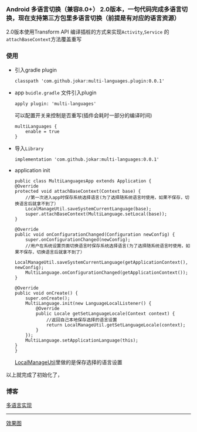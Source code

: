 ### Android 多语言切换（兼容8.0+） 2.0版本，一句代码完成多语言切换，现在支持第三方包里多语言切换（前提是有对应的语言资源）

2.0版本使用Transform API 编译插桩的方式来实现```Activity```,```Service``` 的```attachBaseContext```方法覆盖重写
### 使用
- 引入gradle plugin
    ```
    classpath 'com.github.jokar:multi-languages.plugin:0.0.1'
    ```
- app ```buidle.gradle``` 文件引入plugin
    ```
    apply plugin: 'multi-languages'
    ```
    可以配置开关来控制是否重写(插件会耗时一部分的编译时间)
    ```
    multiLanguages {
        enable = true
    }
    ```
- 导入```Library```
    ```
    implementation 'com.github.jokar:multi-languages:0.0.1'
    ```

- application init
    ```
   public class MultiLanguagesApp extends Application {
    @Override
    protected void attachBaseContext(Context base) {
        //第一次进入app时保存系统选择语言(为了选择随系统语言时使用，如果不保存，切换语言后就拿不到了）
        LocalManageUtil.saveSystemCurrentLanguage(base);
        super.attachBaseContext(MultiLanguage.setLocal(base));
    }

    @Override
    public void onConfigurationChanged(Configuration newConfig) {
        super.onConfigurationChanged(newConfig);
        //用户在系统设置页面切换语言时保存系统选择语言(为了选择随系统语言时使用，如果不保存，切换语言后就拿不到了）
        LocalManageUtil.saveSystemCurrentLanguage(getApplicationContext(), newConfig);
        MultiLanguage.onConfigurationChanged(getApplicationContext());
    }

    @Override
    public void onCreate() {
        super.onCreate();
        MultiLanguage.init(new LanguageLocalListener() {
            @Override
            public Locale getSetLanguageLocale(Context context) {
                //返回自己本地保存选择的语言设置
                return LocalManageUtil.getSetLanguageLocale(context);
            }
        });
        MultiLanguage.setApplicationLanguage(this);
    }
    }
    ```

    [LocalManageUtil](./app/src/main/java/com/github/jokar/multilanguages/utils/LocalManageUtil.java)里做的是保存选择的语言设置


以上就完成了初始化了，


### 博客
[多语言实现](https://blog.csdn.net/a1018875550/article/details/79845949)


----
[效果图](https://upload-images.jianshu.io/upload_images/2001124-97c41107c687cfab.gif?imageMogr2/auto-orient/strip)